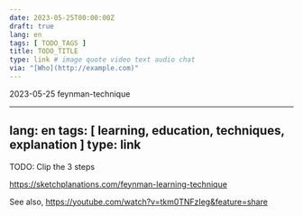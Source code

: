 ```yaml
---
date: 2023-05-25T00:00:00Z
draft: true
lang: en
tags: [ TODO_TAGS ]
title: TODO_TITLE
type: link # image quote video text audio chat
via: "[Who](http://example.com)"
---
```

2023-05-25 feynman-technique


---
lang: en
tags: [ learning, education, techniques, explanation ]
type: link
---


TODO: Clip the 3 steps


<https://sketchplanations.com/feynman-learning-technique>

See also,
<https://youtube.com/watch?v=tkm0TNFzIeg&feature=share>

